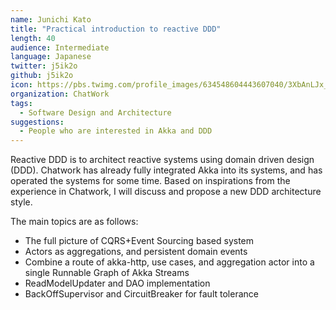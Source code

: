 ```yaml
---
name: Junichi Kato
title: "Practical introduction to reactive DDD"
length: 40
audience: Intermediate
language: Japanese
twitter: j5ik2o
github: j5ik2o
icon: https://pbs.twimg.com/profile_images/634548604443607040/3XbAnLJx_400x400.jpg
organization: ChatWork
tags:
  - Software Design and Architecture
suggestions:
  - People who are interested in Akka and DDD
---
```

Reactive DDD is to architect reactive systems using domain driven design (DDD).
Chatwork has already fully integrated Akka into its systems, and has operated the systems for some time.
Based on inspirations from the experience in Chatwork, I will discuss and propose a new DDD architecture style.

The main topics are as follows:
 - The full picture of CQRS+Event Sourcing based system
 - Actors as aggregations, and persistent domain events
 - Combine a route of akka-http, use cases, and aggregation actor into a single Runnable Graph of Akka Streams
 - ReadModelUpdater and DAO implementation
 - BackOffSupervisor and CircuitBreaker for fault tolerance
